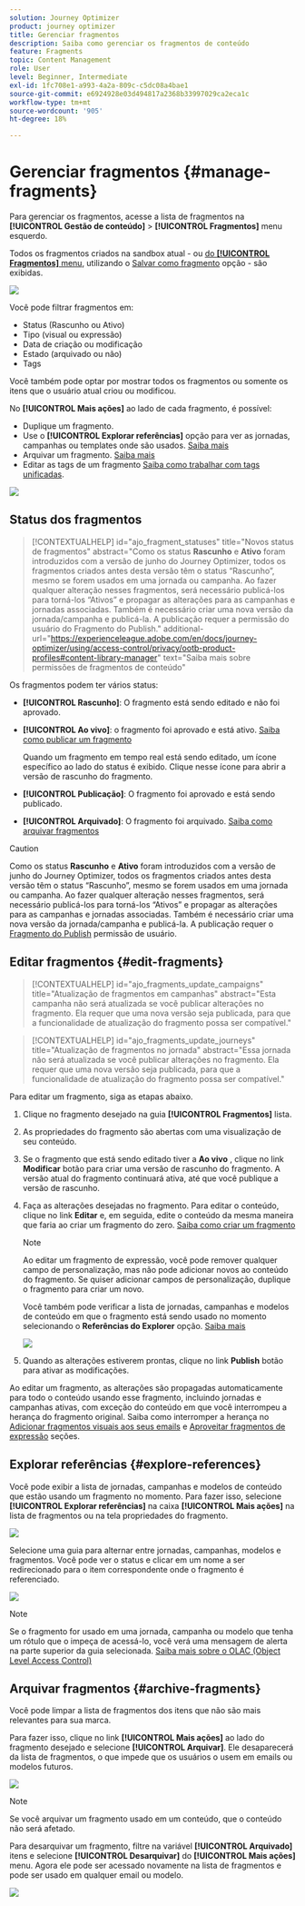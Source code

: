 ```yaml
---
solution: Journey Optimizer
product: journey optimizer
title: Gerenciar fragmentos
description: Saiba como gerenciar os fragmentos de conteúdo
feature: Fragments
topic: Content Management
role: User
level: Beginner, Intermediate
exl-id: 1fc708e1-a993-4a2a-809c-c5dc08a4bae1
source-git-commit: e6924928e03d494817a2368b33997029ca2eca1c
workflow-type: tm+mt
source-wordcount: '905'
ht-degree: 18%

---
```


# Gerenciar fragmentos {#manage-fragments}

Para gerenciar os fragmentos, acesse a lista de fragmentos na **[!UICONTROL Gestão de conteúdo]** > **[!UICONTROL Fragmentos]** menu esquerdo.

Todos os fragmentos criados na sandbox atual - ou [do **[!UICONTROL Fragmentos]** menu](#create-fragments), utilizando o [Salvar como fragmento](#save-as-fragment) opção - são exibidas.

![](assets/fragment-list-filters.png)

Você pode filtrar fragmentos em:

* Status (Rascunho ou Ativo)
* Tipo (visual ou expressão)
* Data de criação ou modificação
* Estado (arquivado ou não)
* Tags

Você também pode optar por mostrar todos os fragmentos ou somente os itens que o usuário atual criou ou modificou.

No **[!UICONTROL Mais ações]** ao lado de cada fragmento, é possível:

* Duplique um fragmento.
* Use o **[!UICONTROL Explorar referências]** opção para ver as jornadas, campanhas ou templates onde são usados. [Saiba mais](#explore-references)
* Arquivar um fragmento. [Saiba mais](#archive-fragments)
* Editar as tags de um fragmento [Saiba como trabalhar com tags unificadas](../start/search-filter-categorize.md#tags).

![](assets/fragment-list-more-actions.png)

## Status dos fragmentos

>[!CONTEXTUALHELP]
>id="ajo_fragment_statuses"
>title="Novos status de fragmentos"
>abstract="Como os status **Rascunho** e **Ativo** foram introduzidos com a versão de junho do Journey Optimizer, todos os fragmentos criados antes desta versão têm o status “Rascunho”, mesmo se forem usados em uma jornada ou campanha. Ao fazer qualquer alteração nesses fragmentos, será necessário publicá-los para torná-los “Ativos” e propagar as alterações para as campanhas e jornadas associadas. Também é necessário criar uma nova versão da jornada/campanha e publicá-la. A publicação requer a permissão do usuário do Fragmento do Publish."
>additional-url="https://experienceleague.adobe.com/en/docs/journey-optimizer/using/access-control/privacy/ootb-product-profiles#content-library-manager" text="Saiba mais sobre permissões de fragmentos de conteúdo"

Os fragmentos podem ter vários status:

* **[!UICONTROL Rascunho]**: O fragmento está sendo editado e não foi aprovado.

* **[!UICONTROL Ao vivo]**: o fragmento foi aprovado e está ativo. [Saiba como publicar um fragmento](../content-management/create-fragments.md#publish)

  Quando um fragmento em tempo real está sendo editado, um ícone específico ao lado do status é exibido. Clique nesse ícone para abrir a versão de rascunho do fragmento.

* **[!UICONTROL Publicação]**: O fragmento foi aprovado e está sendo publicado.
* **[!UICONTROL Arquivado]**: O fragmento foi arquivado. [Saiba como arquivar fragmentos](#archive-fragments)

>[!CAUTION]
>
>Como os status **Rascunho** e **Ativo** foram introduzidos com a versão de junho do Journey Optimizer, todos os fragmentos criados antes desta versão têm o status “Rascunho”, mesmo se forem usados em uma jornada ou campanha. Ao fazer qualquer alteração nesses fragmentos, será necessário publicá-los para torná-los “Ativos” e propagar as alterações para as campanhas e jornadas associadas. Também é necessário criar uma nova versão da jornada/campanha e publicá-la. A publicação requer o [Fragmento do Publish](https://experienceleague.adobe.com/en/docs/journey-optimizer/using/access-control/privacy/ootb-product-profiles#content-library-manager) permissão de usuário.

## Editar fragmentos {#edit-fragments}

>[!CONTEXTUALHELP]
>id="ajo_fragments_update_campaigns"
>title="Atualização de fragmentos em campanhas"
>abstract="Esta campanha não será atualizada se você publicar alterações no fragmento. Ela requer que uma nova versão seja publicada, para que a funcionalidade de atualização do fragmento possa ser compatível."

>[!CONTEXTUALHELP]
>id="ajo_fragments_update_journeys"
>title="Atualização de fragmentos no jornada"
>abstract="Essa jornada não será atualizada se você publicar alterações no fragmento. Ela requer que uma nova versão seja publicada, para que a funcionalidade de atualização do fragmento possa ser compatível."

Para editar um fragmento, siga as etapas abaixo.

1. Clique no fragmento desejado na guia **[!UICONTROL Fragmentos]** lista.

1. As propriedades do fragmento são abertas com uma visualização de seu conteúdo.

1. Se o fragmento que está sendo editado tiver a **Ao vivo** , clique no link **Modificar** botão para criar uma versão de rascunho do fragmento. A versão atual do fragmento continuará ativa, até que você publique a versão de rascunho.

1. Faça as alterações desejadas no fragmento. Para editar o conteúdo, clique no link **Editar** e, em seguida, edite o conteúdo da mesma maneira que faria ao criar um fragmento do zero. [Saiba como criar um fragmento](#create-from-scratch)

   >[!NOTE]
   >
   >Ao editar um fragmento de expressão, você pode remover qualquer campo de personalização, mas não pode adicionar novos ao conteúdo do fragmento. Se quiser adicionar campos de personalização, duplique o fragmento para criar um novo.

   Você também pode verificar a lista de jornadas, campanhas e modelos de conteúdo em que o fragmento está sendo usado no momento selecionando o **Referências do Explorer** opção. [Saiba mais](#explore-references)

   ![](assets/fragment-edit.png)

1. Quando as alterações estiverem prontas, clique no link **Publish** botão para ativar as modificações.

Ao editar um fragmento, as alterações são propagadas automaticamente para todo o conteúdo usando esse fragmento, incluindo jornadas e campanhas ativas, com exceção do conteúdo em que você interrompeu a herança do fragmento original. Saiba como interromper a herança no [Adicionar fragmentos visuais aos seus emails](../email/use-visual-fragments.md#break-inheritance) e [Aproveitar fragmentos de expressão](../personalization/use-expression-fragments.md#break-inheritance) seções.

## Explorar referências {#explore-references}

Você pode exibir a lista de jornadas, campanhas e modelos de conteúdo que estão usando um fragmento no momento. Para fazer isso, selecione **[!UICONTROL Explorar referências]** na caixa **[!UICONTROL Mais ações]** na lista de fragmentos ou na tela propriedades do fragmento.

![](assets/fragment-explore-references.png)

Selecione uma guia para alternar entre jornadas, campanhas, modelos e fragmentos. Você pode ver o status e clicar em um nome a ser redirecionado para o item correspondente onde o fragmento é referenciado.

![](assets/fragment-usage-screen.png)

>[!NOTE]
>
>Se o fragmento for usado em uma jornada, campanha ou modelo que tenha um rótulo que o impeça de acessá-lo, você verá uma mensagem de alerta na parte superior da guia selecionada. [Saiba mais sobre o OLAC (Object Level Access Control)](../administration/object-based-access.md)

## Arquivar fragmentos {#archive-fragments}

Você pode limpar a lista de fragmentos dos itens que não são mais relevantes para sua marca.

Para fazer isso, clique no link **[!UICONTROL Mais ações]** ao lado do fragmento desejado e selecione **[!UICONTROL Arquivar]**. Ele desaparecerá da lista de fragmentos, o que impede que os usuários o usem em emails ou modelos futuros.

![](assets/fragment-list-archive.png)

>[!NOTE]
>
>Se você arquivar um fragmento usado em um conteúdo, <!--it will remain in the email or template, but you won't be able to select it from the fragment list to edit it-->que o conteúdo não será afetado.

Para desarquivar um fragmento, filtre na variável **[!UICONTROL Arquivado]** itens e selecione **[!UICONTROL Desarquivar]** do **[!UICONTROL Mais ações]** menu. Agora ele pode ser acessado novamente na lista de fragmentos e pode ser usado em qualquer email ou modelo.

![](assets/fragment-list-unarchive.png)
